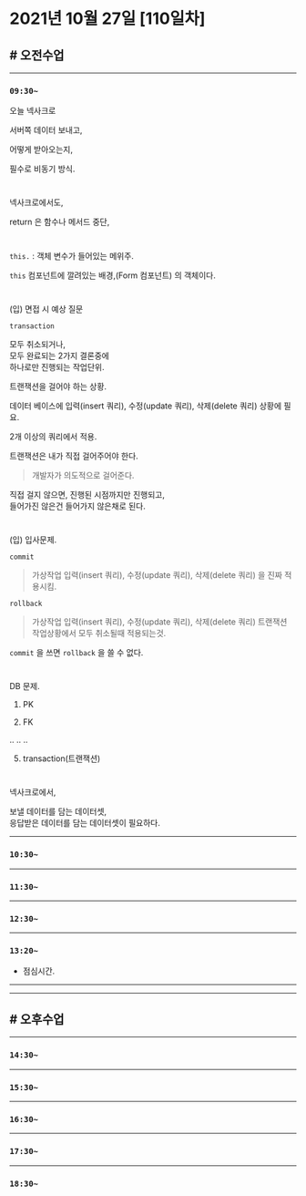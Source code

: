 # 2021년 10월 27일 [110일차]

## # 오전수업
----
### `09:30~`

오늘 넥사크로    

서버쪽 데이터 보내고,   

어떻게 받아오는지,   

필수로 비동기 방식.    

#

넥사크로에서도,   

return 은 함수나 메서드 중단,     

#

`this.` : 객체 변수가 들어있는 메위주.   

`this` 컴포넌트에 깔려있는 배경,(Form 컴포넌트) 의 객체이다.   

#

(입) 면접 시 예상 질문    

`transaction`       
 
모두 취소되거나,      
모두 완료되는 2가지 결론중에       
하나로만 진행되는 작업단위.     

트랜잭션을 걸어야 하는 상황.   

데이터 베이스에 입력(insert 쿼리), 수정(update 쿼리), 삭제(delete 쿼리) 상황에 필요.    

2개 이상의 쿼리에서 적용.   

트랜잭션은 내가 직접 걸어주어야 한다.   
> 개발자가 의도적으로 걸어준다.   

직접 걸지 않으면, 진행된 시점까지만 진행되고,   
들어가진 않은건 들어가지 않은채로 된다.   

#

(입) 입사문제.     
 
`commit`      
> 가상작업  입력(insert 쿼리), 수정(update 쿼리), 삭제(delete 쿼리) 을 진짜 적용시킴.  

`rollback`      
> 가상작업  입력(insert 쿼리), 수정(update 쿼리), 삭제(delete 쿼리) 트랜잭션 작업상황에서 모두 취소될때 적용되는것.  


`commit` 을 쓰면  `rollback`   을 쓸 수 없다.   

#

DB 문제.  

1. PK

2. FK

..
..
..

5. transaction(트랜잭션)

#

넥사크로에서,   

보낼 데이터를 담는 데이터셋,  
응답받은 데이터를 담는 데이터셋이 필요하다.    

----
### `10:30~`








----
### `11:30~`








----
### `12:30~`








----
### `13:20~`

  - 점심시간.

---
---

## # 오후수업

---
### `14:30~`










---
### `15:30~`









----
### `16:30~`








----
### `17:30~`








----
### `18:30~`
